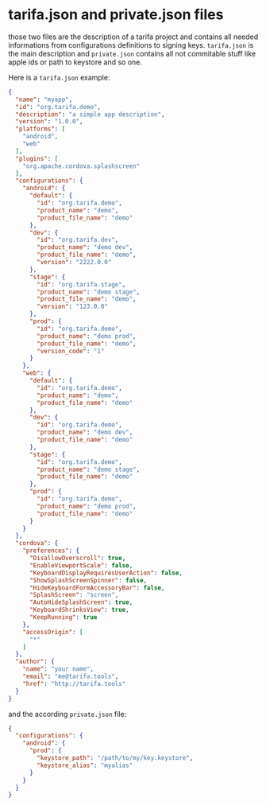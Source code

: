 # tarifa.json and private.json files

those two files are the description of a tarifa project and contains all needed
informations from configurations definitions to signing keys. `tarifa.json` is the
main description and `private.json` contains all not commitable stuff like apple ids or
path to keystore and so one.

Here is a `tarifa.json` example:

``` json
{
  "name": "myapp",
  "id": "org.tarifa.demo",
  "description": "a simple app description",
  "version": "1.0.0",
  "platforms": [
    "android",
    "web"
  ],
  "plugins": [
    "org.apache.cordova.splashscreen"
  ],
  "configurations": {
    "android": {
      "default": {
        "id": "org.tarifa.demo",
        "product_name": "demo",
        "product_file_name": "demo"
      },
      "dev": {
        "id": "org.tarifa.dev",
        "product_name": "demo dev",
        "product_file_name": "demo",
        "version": "2222.0.0"
      },
      "stage": {
        "id": "org.tarifa.stage",
        "product_name": "demo stage",
        "product_file_name": "demo",
        "version": "123.0.0"
      },
      "prod": {
        "id": "org.tarifa.demo",
        "product_name": "demo prod",
        "product_file_name": "demo",
        "version_code": "1"
      }
    },
    "web": {
      "default": {
        "id": "org.tarifa.demo",
        "product_name": "demo",
        "product_file_name": "demo"
      },
      "dev": {
        "id": "org.tarifa.demo",
        "product_name": "demo dev",
        "product_file_name": "demo"
      },
      "stage": {
        "id": "org.tarifa.demo",
        "product_name": "demo stage",
        "product_file_name": "demo"
      },
      "prod": {
        "id": "org.tarifa.demo",
        "product_name": "demo prod",
        "product_file_name": "demo"
      }
    }
  },
  "cordova": {
    "preferences": {
      "DisallowOverscroll": true,
      "EnableViewportScale": false,
      "KeyboardDisplayRequiresUserAction": false,
      "ShowSplashScreenSpinner": false,
      "HideKeyboardFormAccessoryBar": false,
      "SplashScreen": "screen",
      "AutoHideSplashScreen": true,
      "KeyboardShrinksView": true,
      "KeepRunning": true
    },
    "accessOrigin": [
      "*"
    ]
  },
  "author": {
    "name": "your name",
    "email": "me@tarifa.tools",
    "href": "http://tarifa.tools"
  }
}
```

and the according `private.json` file:

``` json
{
  "configurations": {
    "android": {
      "prod": {
        "keystore_path": "/path/to/my/key.keystore",
        "keystore_alias": "myalias"
      }
    }
  }
}
```
